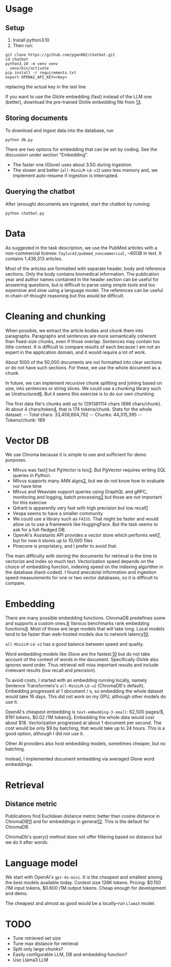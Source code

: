 # Usage

## Setup

1. Install python3.10
1. Then run:

```
git clone https://github.com/pgan002/chatbot.git
cd chatbot
python3.10 -m venv venv
. venv/bin/activate
pip install -r requirements.txt
export OPENAI_API_KEY=<key>
```

replacing the actual key in the last line

If you want to use the GloVe embedding (fast) instead of the LLM one (better), download the pre-trained GloVe embedding file from [13].

## Storing documents

To download and ingest data into the database, run

```
python db.py
```

There are two options for embedding that can be set by coding. See the discussion under section "Embedding".
- The faster one (Glove) uses about 3.5G during ingestion.
- The slower and better (`all-MiniLM-L6-v2`) uses less memory and, we implement auto-resume if ingestion is interrupted. 


## Querying the chatbot

After (enough) documents are ingested, start the chatbot by running:
```
python chatbot.py
```

# Data

As suggested in the task description, we use the PubMed articles with a non-commercial license: `TaylorAI/pubmed_noncommercial`, ~60GB in text.
It contains 1,438,313 articles.

Most of the articles are formatted with separate header, body and reference sections. Only the body contains biomedical information. The publication year and author names contained in the header section can be useful for answering questions, but is difficult to parse using simple tools and too expensive and slow using a language model. The references can be useful in chain-of-thought reasoning but this would be difficult.


# Cleaning and chunking

When possible, we extract the article bodies and chunk them into paragraphs. Paragraphs and sentences are more semantically coherent than fixed-size chunks, even if those overlap. Sentences may contain too little context. It is difficult to compare results of each because I am not an expert in the application domain, and it would require a lot of work.

About 1000 of the 50,000 documents are not formatted into clear sections or do not have such sections. For these, we use the whole document as a chunk.

In future, we can implement recursive chunk splitting and joining based on size, into sentences or string slices. We could use a chunking library such as Unstructured[6]. But it seems this exercise is to do our own chunking.

The first data file's chunks add up to 1291381114 chars (696 chars/chunk). At about 4 chars/token[4], that is 174 tokens/chunk. Stats for the whole dataset:
-- Total chars: 33,458,664,792
-- Chunks: 44,315,395
-- Tokens/chunk: 189


# Vector DB

We use Chroma because it is simple to use and sufficient for demo purposes.

- Milvus was fast[1] but PgVector is too[3]. But PgVector requires writing SQL queries in Python.
- Milvus supports many ANN algos[2], but we do not know how to evaluate nor have time
- Milvus and Weaviate support queries using GraphQL and gRPC, monitoring and logging, batch processing[2] but those are not important for this exercise
- Qdrant is apparently very fast with high precision but low recall[1]
- Vespa seems to have a smaller community
- We could use a library such as `FAISS`. That might be faster and would allow us to use a framework like HuggingFace. But the task seems to ask for a full-fledged DB.
- OpenAI's Assistants API provides a vector store which performs well[7], but for now it stores up to 10,000 files
- Pinecone is proprietary, and I prefer to avoid that.

The main difficulty with storing the documents for retrieval is the time to vectorize and index so much text. Vectorization speed depends on the choice of embedding function, indexing speed on the indexing algorithm in the database (hard-coded). I found anecdotal information and ingestion speed measurements for one or two vector databases, so it is difficult to compare.

# Embedding

There are many possible embedding functions. ChromaDB predefines some and supports a custom ones.[8] Various benchmarks rank embedding functions[9]. Most of those are large models that will take long. Local models tend to be faster than web-hosted models due to network latency[10].

`all-MiniLM-L6-v2`  has a good balance between speed and quality.

Word embedding models like Glove are the fastest.[10] but do not take account of the context of words in the document. Specifically GloVe also ignores word order. Thus retrieval will miss important results and include irrelevant results (low recall and precision).

To avoid costs, I started with an embedding running locally, namely Sentence Transformers's `all-MiniLM-L6-v2` (ChromaDB's default). Embedding progressed at 1 document / s, so embedding the whole dataset would take 16 days. This did not work on my GPU, although other models do use it.

OpenAI's cheapest embedding is `text-embedding-3-small`: 62,500 pages/$, 8191 tokens, $0.02 /1M tokens[5]. Embedding the whole data would cost about $18. Vectorization progressed at about 1 document per second. The cost would be only $9 by batching, that would take up to 24 hours. This is a good option, although I did not use it.

Other AI providers also host embedding models, sometimes cheaper, but no batching.

Instead, I implemented document embedding via averaged Glove word embeddings.


# Retrieval

## Distance metric

Publications find Euclidean distance metric better than cosine distance in ChromaDB[11] and for embeddings in general[12]. This is the default for ChromaDB.

ChromaDb's query() method does not offer filtering based on distance but we do it after words.


# Language model

We start with OpenAI's `gpt-4o-mini`. It is the cheapest and smallest among the best models available today. Context size 128K tokens. Pricing: $0.150 /1M input tokens, $0.600 /1M output tokens. Cheap enough for development and demo.

The cheapest and almost as good would be a locally-run `Llama3` model.


# TODO

- Tune retrieved set size
- Tune max distance for retrieval
- Split only large chunks?
- Easily configurable LLM, DB and embedding function?
- Use Llama3 LLM


[1]: https://ann-benchmarks.com
[2]: https://zackproser.com/blog/vector-databases-compared#performance-and-benchmarking
[3]: https://www.timescale.com/blog/pgvector-is-now-as-fast-as-pinecone-at-75-less-cost/
[4]: https://help.openai.com/en/articles/4936856-what-are-tokens-and-how-to-count-them 
[5]: https://openai.com/api/pricing/
[6]: https://unstructured.io/platform
[7]: https://medium.com/@zilliz_learn/openai-rag-vs-your-customized-rag-which-one-is-better-4c65a7c6317b
[8]: https://docs.trychroma.com/guides/embeddings#custom-embedding-functions
[9]: https://huggingface.co/spaces/mteb/leaderboard
[10]: https://huggingface.co/blog/mteb
[11]: https://medium.com/@stepkurniawan/comparing-similarity-searches-distance-metrics-in-vector-stores-rag-model-f0b3f7532d6f
[12]: https://arxiv.org/pdf/1803.02839
[13]: https://nlp.stanford.edu/data/glove.840B.300d.zip
